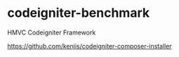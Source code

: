 # codeigniter-benchmark
HMVC Codeigniter Framework

https://github.com/kenjis/codeigniter-composer-installer
